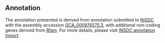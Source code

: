 

Annotation
----------

The annotation presented is derived from annotation submitted to
[INSDC](http://www.insdc.org) with the assembly accession
[GCA\_000976575.3](http://www.ebi.ac.uk/ena/data/view/GCA_000976575.3),
with additional non-coding genes derived from
[Rfam](http://rfam.xfam.org/). For more details, please visit [INSDC
annotation
import](http://ensemblgenomes.org/info/data/insdc_annotation).
